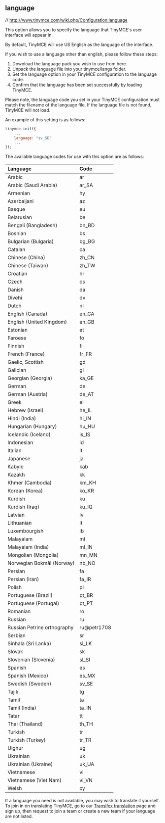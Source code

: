 ## language

// http://www.tinymce.com/wiki.php/Configuration:language

This option allows you to specify the language that TinyMCE's user interface will appear in.

By default, TinyMCE will use US English as the language of the interface.

If you wish to use a language other than english, please follow these steps:

1. Download the language pack you wish to use from here.
2. Unpack the language file into your tinymce/langs folder.
3. Set the language option in your TinyMCE configuration to the language code.
4. Confirm that the language has been set successfully by loading TinyMCE.

Please note, the language code you set in your TinyMCE configuration must match the filename of the language file. If the language file is not found, TinyMCE will not load.

An example of this setting is as follows:

```js
tinymce.init({
    ...
    language: "sv_SE"
    ...
});
```

The available language codes for use with this option are as follows:

|Language                      | Code   |
|:-----------------------------|:-------|
|Arabic                        | ar     |
|Arabic (Saudi Arabia)         | ar_SA  |
|Armenian                      | hy     |
|Azerbaijani                   | az     |
|Basque                        | eu     |
|Belarusian                    | be     |
|Bengali (Bangladesh)          | bn_BD  |
|Bosnian                       |bs      |
|Bulgarian (Bulgaria)          |bg_BG   |
|Catalan                       |ca      |
|Chinese (China)               |zh_CN   |
|Chinese (Taiwan)              |zh_TW   |
|Croatian                      |hr      |
|Czech                         |cs      |
|Danish                        |da      |
|Divehi                        |dv      |
|Dutch                         |nl      |
|English (Canada)              |en_CA   |
|English (United Kingdom)      |en_GB   |
|Estonian                      |et      |
|Faroese                       |fo      |
|Finnish                       |fi      |
|French (France)               |fr_FR   |
|Gaelic, Scottish              |gd      |
|Galician                      |gl      |
|Georgian (Georgia)            |ka_GE   |
|German                        |de      |
|German (Austria)              |de_AT   |
|Greek                         |el      |
|Hebrew (Israel)               |he_IL   |
|Hindi (India)                 |hi_IN   |
|Hungarian (Hungary)           |hu_HU   |
|Icelandic (Iceland)           |is_IS   |
|Indonesian                    |id      |
|Italian                       |it      |
|Japanese                      |ja      |
|Kabyle                        |kab     |
|Kazakh                        |kk      |
|Khmer (Cambodia)              |km_KH   |
|Korean (Korea)                |ko_KR   |
|Kurdish                       |ku      |
|Kurdish (Iraq)                |ku_IQ   |
|Latvian                       |lv      |
|Lithuanian                    |lt      |
|Luxembourgish                 |lb      |
|Malayalam                     |ml      |
|Malayalam (India)             |ml_IN   |
|Mongolian (Mongolia)          |mn_MN   |
|Norwegian Bokmål (Norway)     |nb_NO   |
|Persian                       |fa      |
|Persian (Iran)                |fa_IR   |
|Polish                        |pl      |
|Portuguese (Brazil)           |pt_BR   |
|Portuguese (Portugal)         |pt_PT   |
|Romanian                      |ro      |
|Russian                       |ru      |
|Russian Petrine orthography   |ru@petr1708 |
|Serbian                       |sr      |
|Sinhala (Sri Lanka)           |si_LK   |
|Slovak                        |sk      |
|Slovenian (Slovenia)          |sl_SI   |
|Spanish                       |es      |
|Spanish (Mexico)              |es_MX   |
|Swedish (Sweden)              |sv_SE   |
|Tajik                         |tg      |
|Tamil                         |ta      |
|Tamil (India)                 |ta_IN   |
|Tatar                         |tt      |
|Thai (Thailand)               |th_TH   |
|Turkish                       |tr      |
|Turkish (Turkey)              |tr_TR   |
|Uighur                        |ug      |
|Ukrainian                     |uk      |
|Ukrainian (Ukraine)           |uk_UA   |
|Vietnamese                    |vi      |
|Vietnamese (Viet Nam)         |vi_VN   |
|Welsh                         |cy      |

If a language you need is not available, you may wish to translate it yourself. To join in on translating TinyMCE, go to our [Transifex translation](https://www.transifex.com/projects/p/tinymce/) page and sign up, then request to join a team or create a new team if your language are not listed.
